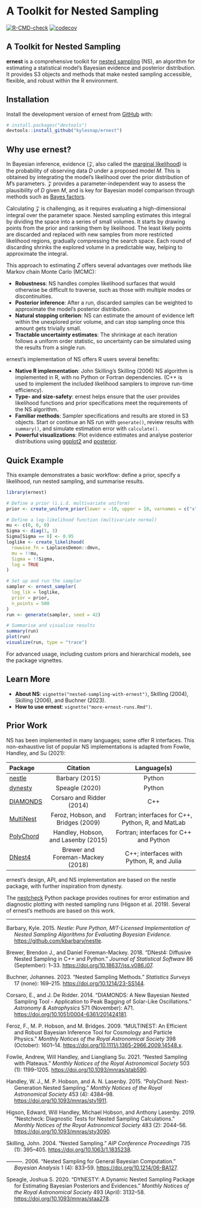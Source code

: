 
<!-- README.md is generated from README.Rmd. Please edit that file -->

# A Toolkit for Nested Sampling

<!-- badges: start -->

[![R-CMD-check](https://github.com/kylesnap/ernest/actions/workflows/R-CMD-check.yaml/badge.svg)](https://github.com/kylesnap/ernest/actions/workflows/R-CMD-check.yaml)
[![codecov](https://codecov.io/gh/kylesnap/ernest/branch/ropensci_submission/graph/badge.svg?token=6HL8L046Y7)](https://codecov.io/gh/kylesnap/ernest)

<!-- badges: end -->

## A Toolkit for Nested Sampling

**ernest** is a comprehensive toolkit for [nested
sampling](https://en.wikipedia.org/wiki/Nested_sampling_algorithm) (NS),
an algorithm for estimating a statistical model’s Bayesian evidence and
posterior distribution. It provides S3 objects and methods that make
nested sampling accessible, flexible, and robust within the R
environment.

## Installation

Install the development version of ernest from
[GitHub](https://github.com/kylesnap/ernest) with:

``` r
# install.packages("devtools")
devtools::install_github("kylesnap/ernest")
```

## Why use ernest?

In Bayesian inference, evidence ($`\mathcal{Z}`$, also called the
[marginal
likelihood](https://en.wikipedia.org/wiki/Marginal_likelihood)) is the
probability of observing data $`D`$ under a proposed model $`M`$. This
is obtained by integrating the model’s likelihood over the prior
distribution of $`M`$’s parameters. $`\mathcal{Z}`$ provides a
parameter-independent way to assess the plausibility of $`D`$ given
$`M`$, and is key for Bayesian model comparison through methods such as
[Bayes factors](https://en.wikipedia.org/wiki/Bayes_factor).

Calculating $`\mathcal{Z}`$ is challenging, as it requires evaluating a
high-dimensional integral over the parameter space. Nested sampling
estimates this integral by dividing the space into a series of small
volumes. It starts by drawing points from the prior and ranking them by
likelihood. The least likely points are discarded and replaced with new
samples from more restricted likelihood regions, gradually compressing
the search space. Each round of discarding shrinks the explored volume
in a predictable way, helping to approximate the integral.

This approach to estimating $`Z`$ offers several advantages over methods
like Markov chain Monte Carlo (MCMC):

- **Robustness**: NS handles complex likelihood surfaces that would
  otherwise be difficult to traverse, such as those with multiple modes
  or discontinuities.
- **Posterior inference**: After a run, discarded samples can be
  weighted to approximate the model’s posterior distribution.
- **Natural stopping criterion**: NS can estimate the amount of evidence
  left within the unexplored prior volume, and can stop sampling once
  this amount gets trivially small.
- **Tractable uncertainty estimates**: The shrinkage at each iteration
  follows a uniform order statistic, so uncertainty can be simulated
  using the results from a single run.

ernest’s implementation of NS offers R users several benefits:

- **Native R implementation**: John Skilling’s Skilling (2006) NS
  algorithm is implemented in R, with no Python or Fortran dependencies.
  (C++ is used to implement the included likelihood samplers to improve
  run-time efficiency).
- **Type- and size-safety**: ernest helps ensure that the user provides
  likelihood functions and prior specifications meet the requirements of
  the NS algorithm.
- **Familiar methods**: Sampler specifications and results are stored in
  S3 objects. Start or continue an NS run with `generate()`, review
  results with `summary()`, and simulate estimation error with
  `calculate()`.
- **Powerful visualizations**: Plot evidence estimates and analyse
  posterior distributions using [ggplot2](https://ggplot2.tidyverse.org)
  and [posterior](https://mc-stan.org/posterior/).

## Quick Example

This example demonstrates a basic workflow: define a prior, specify a
likelihood, run nested sampling, and summarise results.

``` r
library(ernest)

# Define a prior (i.i.d. multivariate uniform)
prior <- create_uniform_prior(lower = -10, upper = 10, varnames = c("x", "y", "z"))

# Define a log-likelihood function (multivariate normal)
mu <- c(0, 0, 0)
Sigma <- diag(1, 3)
Sigma[Sigma == 0] <- 0.95
loglike <- create_likelihood(
  rowwise_fn = LaplacesDemon::dmvn,
  mu = !!mu,
  Sigma = !!Sigma,
  log = TRUE
)

# Set up and run the sampler
sampler <- ernest_sampler(
  log_lik = loglike,
  prior = prior,
  n_points = 500
)
run <- generate(sampler, seed = 42)

# Summarise and visualise results
summary(run)
plot(run)
visualize(run, type = "trace")
```

For advanced usage, including custom priors and hierarchical models, see
the package vignettes.

## Learn More

- **About NS**: `vignette("nested-sampling-with-ernest")`, Skilling
  (2004), Skilling (2006), and Buchner (2023).
- **How to use ernest**: `vignette("more-ernest-runs.Rmd")`.

## Prior Work

NS has been implemented in many languages; some offer R interfaces. This
non-exhaustive list of popular NS implementations is adapted from
Fowlie, Handley, and Su (2021):

| Package | Citation | Language(s) |
|:---|:--:|:--:|
| [nestle](https://github.com/kbarbary/nestle/tree/master) | Barbary (2015) | Python |
| [dynesty](https://github.com/joshspeagle/dynesty) | Speagle (2020) | Python |
| [DIAMONDS](https://github.com/EnricoCorsaro/DIAMONDS/) | Corsaro and Ridder (2014) | C++ |
| [MultiNest](https://github.com/JohannesBuchner/MultiNest) | Feroz, Hobson, and Bridges (2009) | Fortran; interfaces for C++, Python, R, and MatLab |
| [PolyChord](https://github.com/PolyChord/PolyChordLite) | Handley, Hobson, and Lasenby (2015) | Fortran; interfaces for C++ and Python |
| [DNest4](https://github.com/eggplantbren/DNest4) | Brewer and Foreman-Mackey (2018) | C++; interfaces with Python, R, and Julia |

ernest’s design, API, and NS implementation are based on the nestle
package, with further inspiration from dynesty.

The [nestcheck](https://github.com/ejhigson/nestcheck/tree/master)
Python package provides routines for error estimation and diagnostic
plotting with nested sampling runs (Higson et al. 2019). Several of
ernest’s methods are based on this work.

------------------------------------------------------------------------

<div id="refs" class="references csl-bib-body hanging-indent"
entry-spacing="0">

<div id="ref-barbary2015" class="csl-entry">

Barbary, Kyle. 2015. *Nestle: Pure Python, MIT-Licensed Implementation
of Nested Sampling Algorithms for Evaluating Bayesian Evidence.*
<https://github.com/kbarbary/nestle>.

</div>

<div id="ref-brewer2018" class="csl-entry">

Brewer, Brendon J., and Daniel Foreman-Mackey. 2018. “DNest4: Diffusive
Nested Sampling in C++ and Python.” *Journal of Statistical Software* 86
(September): 1–33. <https://doi.org/10.18637/jss.v086.i07>.

</div>

<div id="ref-buchner2023" class="csl-entry">

Buchner, Johannes. 2023. “Nested Sampling Methods.” *Statistics Surveys*
17 (none): 169–215. <https://doi.org/10.1214/23-SS144>.

</div>

<div id="ref-corsaro2014" class="csl-entry">

Corsaro, E., and J. De Ridder. 2014. “DIAMONDS: A New Bayesian Nested
Sampling Tool - Application to Peak Bagging of Solar-Like Oscillations.”
*Astronomy & Astrophysics* 571 (November): A71.
<https://doi.org/10.1051/0004-6361/201424181>.

</div>

<div id="ref-feroz2009" class="csl-entry">

Feroz, F., M. P. Hobson, and M. Bridges. 2009. “MULTINEST: An Efficient
and Robust Bayesian Inference Tool for Cosmology and Particle Physics.”
*Monthly Notices of the Royal Astronomical Society* 398 (October):
1601–14. <https://doi.org/10.1111/j.1365-2966.2009.14548.x>.

</div>

<div id="ref-fowlie2021" class="csl-entry">

Fowlie, Andrew, Will Handley, and Liangliang Su. 2021. “Nested Sampling
with Plateaus.” *Monthly Notices of the Royal Astronomical Society* 503
(1): 1199–1205. <https://doi.org/10.1093/mnras/stab590>.

</div>

<div id="ref-handley2015" class="csl-entry">

Handley, W. J., M. P. Hobson, and A. N. Lasenby. 2015. “PolyChord:
Next-Generation Nested Sampling.” *Monthly Notices of the Royal
Astronomical Society* 453 (4): 4384–98.
<https://doi.org/10.1093/mnras/stv1911>.

</div>

<div id="ref-higson2019" class="csl-entry">

Higson, Edward, Will Handley, Michael Hobson, and Anthony Lasenby. 2019.
“Nestcheck: Diagnostic Tests for Nested Sampling Calculations.” *Monthly
Notices of the Royal Astronomical Society* 483 (2): 2044–56.
<https://doi.org/10.1093/mnras/sty3090>.

</div>

<div id="ref-skilling2004" class="csl-entry">

Skilling, John. 2004. “Nested Sampling.” *AIP Conference Proceedings*
735 (1): 395–405. <https://doi.org/10.1063/1.1835238>.

</div>

<div id="ref-skilling2006" class="csl-entry">

———. 2006. “Nested Sampling for General Bayesian Computation.” *Bayesian
Analysis* 1 (4): 833–59. <https://doi.org/10.1214/06-BA127>.

</div>

<div id="ref-speagle2020" class="csl-entry">

Speagle, Joshua S. 2020. “DYNESTY: A Dynamic Nested Sampling Package for
Estimating Bayesian Posteriors and Evidences.” *Monthly Notices of the
Royal Astronomical Society* 493 (April): 3132–58.
<https://doi.org/10.1093/mnras/staa278>.

</div>

</div>
